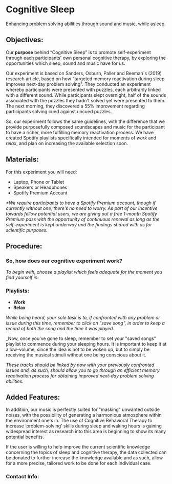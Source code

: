 # Cognitive Sleep


Enhancing problem solving abilities through sound and music, while asleep.

## Objectives:

Our **purpose** behind “Cognitive Sleep” is to promote self-experiment through each participants' own personal cognitive therapy, by exploring the opportunities which sleep, sound and music have for us.

Our experiment is based on Sanders, Osburn, Paller and Beeman´s (2019) research article, based on how "targeted memory reactivation during sleep improves next-day problem solving". They conducted an experiment whereby participants were presented with puzzles, each arbitrarily linked with a different sound. While participants slept overnight, half of the sounds associated with the puzzles they hadn't solved yet were presented to them. The next morning, they discovered a 55% improvement regarding participants solving cued against uncued puzzles.

So, our experiment follows the same guidelines, with the difference that we provide purposefully composed soundscapes and music for the participant to have a richer, more fulfilling memory reactivation process. We have created Spotify playlists specifically intended for moments of _work_ and _relax_, and plan on increasing the available selection soon. 

## Materials:
For this experiment you will need:

- Laptop, Phone or Tablet
- Speakers or Headphones
- Spotify Premium Account

_*We require participants to have a Spotify Premium account, though if currently without one, there's no need to worry. As part of our incentive towards fellow potential users, we are giving out a free 1-month Spotify Premium pass with the opportunity of continuous renewal as long as the self-experiment is kept underway and the findings shared with us for scientific purposes._

## Procedure:

### So, how does our cognitive experiment work? 

_To begin with, choose a playlist which feels adequate for the moment you find yourself in:_

### Playlists:

- **Work**
- **Relax**

_While being heard, your sole task is to, if confronted with any problem or issue during this time, remember to click on "save song", in order to keep a record of both the song and the time it was played._

_Now, once you've gone to sleep, remember to set your "saved songs" playlist to commence during your sleeping hours. It is important to keep it at a low-volume, since the idea is not to be woken up, but to simply be receiving the musical stimuli without one being conscious about it.

_These tracks should be linked by now with your previously confronted issues and, as such, should allow you to go through an efficient memory reactivation process for obtaining improved next-day problem solving abilities._

## Added Features:
In addition, our music is perfectly suited for "masking" unwanted outside noises, with the possibility of generating a harmonious atmosphere within the environment one's in.
The use of Cognitive Behavioral Therapy to increase ‘problem-solving’ skills during sleep and waking hours is gaining widespread interest as research into this area is beginning to show its many potential benefits. 

If the user is willing to help improve the current scientific knowledge concerning the topics of sleep and cognitive therapy, the data collected can be donated to further increase the knowledge available and as such, allow for a more precise, tailored work to be done for each individual case.  

### Contact Info: 
